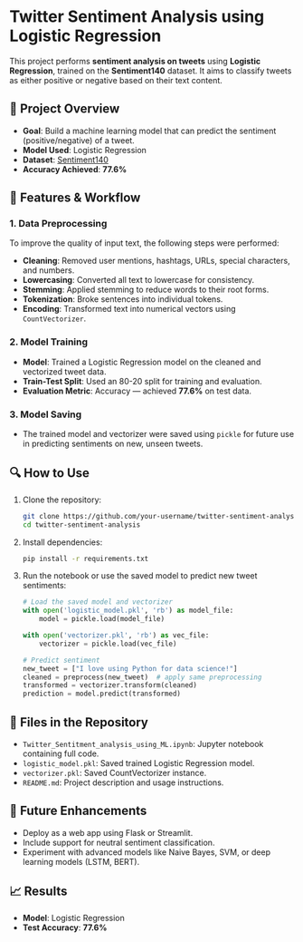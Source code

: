 # Twitter Sentiment Analysis using Logistic Regression

This project performs **sentiment analysis on tweets** using **Logistic Regression**, trained on the **Sentiment140** dataset. It aims to classify tweets as either positive or negative based on their text content.

## 📌 Project Overview

* **Goal**: Build a machine learning model that can predict the sentiment (positive/negative) of a tweet.
* **Model Used**: Logistic Regression
* **Dataset**: [Sentiment140](http://help.sentiment140.com/for-students/)
* **Accuracy Achieved**: **77.6%**

## 🔧 Features & Workflow

### 1. Data Preprocessing

To improve the quality of input text, the following steps were performed:

* **Cleaning**: Removed user mentions, hashtags, URLs, special characters, and numbers.
* **Lowercasing**: Converted all text to lowercase for consistency.
* **Stemming**: Applied stemming to reduce words to their root forms.
* **Tokenization**: Broke sentences into individual tokens.
* **Encoding**: Transformed text into numerical vectors using `CountVectorizer`.

### 2. Model Training

* **Model**: Trained a Logistic Regression model on the cleaned and vectorized tweet data.
* **Train-Test Split**: Used an 80-20 split for training and evaluation.
* **Evaluation Metric**: Accuracy — achieved **77.6%** on test data.

### 3. Model Saving

* The trained model and vectorizer were saved using `pickle` for future use in predicting sentiments on new, unseen tweets.

## 🔍 How to Use

1. Clone the repository:

   ```bash
   git clone https://github.com/your-username/twitter-sentiment-analysis.git
   cd twitter-sentiment-analysis
   ```

2. Install dependencies:

   ```bash
   pip install -r requirements.txt
   ```

3. Run the notebook or use the saved model to predict new tweet sentiments:

   ```python
   # Load the saved model and vectorizer
   with open('logistic_model.pkl', 'rb') as model_file:
       model = pickle.load(model_file)

   with open('vectorizer.pkl', 'rb') as vec_file:
       vectorizer = pickle.load(vec_file)

   # Predict sentiment
   new_tweet = ["I love using Python for data science!"]
   cleaned = preprocess(new_tweet)  # apply same preprocessing
   transformed = vectorizer.transform(cleaned)
   prediction = model.predict(transformed)
   ```

## 📂 Files in the Repository

* `Twitter_Sentitment_analysis_using_ML.ipynb`: Jupyter notebook containing full code.
* `logistic_model.pkl`: Saved trained Logistic Regression model.
* `vectorizer.pkl`: Saved CountVectorizer instance.
* `README.md`: Project description and usage instructions.

## 🚀 Future Enhancements

* Deploy as a web app using Flask or Streamlit.
* Include support for neutral sentiment classification.
* Experiment with advanced models like Naive Bayes, SVM, or deep learning models (LSTM, BERT).

## 📈 Results

* **Model**: Logistic Regression
* **Test Accuracy**: **77.6%**
